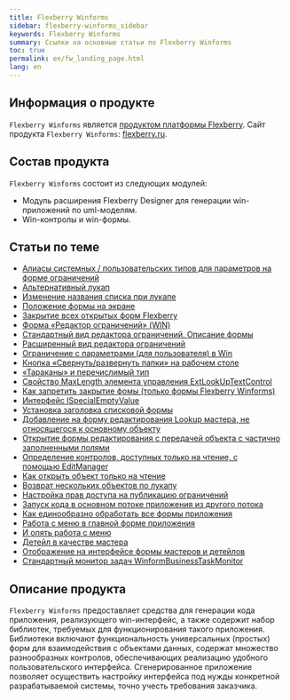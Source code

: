 ```yaml
---
title: Flexberry Winforms
sidebar: flexberry-winforms_sidebar
keywords: Flexberry Winforms
summary: Ссылки на основные статьи по Flexberry Winforms
toc: true
permalink: en/fw_landing_page.html
lang: en
---
```


## Информация о продукте
`Flexberry Winforms` является [продуктом платформы Flexberry](fp_platform-structure.html). Сайт продукта `Flexberry Winforms`: [flexberry.ru](http://flexberry.ru/Flexberry/ForDevelopers/FlexberryWinforms).

## Состав продукта
`Flexberry Winforms` состоит из следующих модулей:
* Модуль расширения Flexberry Designer для генерации win-приложений по uml-моделям.
* Win-контролы и win-формы.

## Статьи по теме
* [Алиасы системных / пользовательских типов для параметров на форме ограничений](fw_aliases-system-and-user-types.html)
* [Альтернативный лукап](fw_alternative-lookup.html)
* [Изменение названия списка при лукапе](fw_change-name-list-with-lookup.html)
* [Положение формы на экране](fw_base-win-position.html)
* [Закрытие всех открытых форм Flexberry](fw_close-all-opened-forms.html)
* [Форма «Редактор ограничений» (WIN)](fw_winforms-limit-editor-form.html)
* [Стандартный вид редактора ограничений. Описание формы](fw_description-form-limit-editor-in-standard-form.html)
* [Расширенный вид редактора ограничений](fw_limit-editor-advanced-view.html)
* [Ограничение с параметрами (для пользователя) в Win](fw_limit-editor-params.html)
* [Кнопка «Свернуть/развернуть папки» на рабочем столе](fw_desktop-operations.html)
* [«Тараканы» и перечислимый тип](fw_empty-enum-value-validation.html)
* [Свойство MaxLength элемента управления ExtLookUpTextControl](fw_ext-lookup-text-control-max-length.html)
* [Как запретить закрытие фомы (только формы Flexberry Winforms)](fw_forbid-closing-form.html)
* [Интерфейс ISpecialEmptyValue](fo_i-special-empty-value.html)
* [Установка заголовка списковой формы](fw_list-form-caption.html)
* [Добавление на форму редактирования Lookup мастера, не относящегося к основному объекту](fw_lookup-another-object.html)
* [Открытие формы редактирования с передачей объекта с частично заполненными полями](fa_open-editform-custom-object.html)
* [ Определение контролов, доступных только на чтение, с помощью EditManager](fw_readonly-in-editmanager.html)
* [Как открыть объект только на чтение](fo_read-only-object.html)
* [Возврат нескольких объектов по лукапу](fw_return-multiple-objects-lookup.html)
* [Настройка прав доступа на публикацию ограничений](fw_setting-permissions-for-publication-restrictions.html)
* [Запуск кода в основном потоке приложения из другого потока](fw_ui-synchronization-context.html)
* [Как единообразно обработать все формы приложения](fw_uniformly-handle-all-application-forms.html)
* [Работа с меню в главной форме приложения](fw_work-with-menu-in-main-form-app.html)
* [И опять работа с меню](fw_working-with-menu.html)
* [Детейл в качестве мастера](fw_detail-as-master.html)
* [Отображение на интерфейсе формы мастеров и детейлов](fo_masters-details.html)
* [Стандартный монитор задач WinformBusinessTaskMonitor](fw_winform-business-task-monitor.html)

## Описание продукта
 `Flexberry Winforms` предоставляет средства для генерации кода приложения, реализующего win-интерфейс, а также содержит набор библиотек, требуемых для функционирования такого приложения.
 Библиотеки включают функциональность универсальных (простых) форм для взаимодействия с объектами данных, содержат множество разнообразных контролов, обеспечивающих реализацию удобного пользовательского интерфейса. Сгенерированное приложение позволяет осуществить настройку интерфейса под нужды конкретной разрабатываемой системы, точно учесть требования заказчика.

